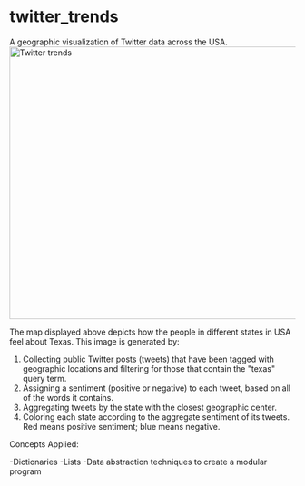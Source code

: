 # twitter_trends
A geographic visualization of Twitter data across the USA.
<img width="786" height="481" alt="Twitter trends" src="https://github.com/user-attachments/assets/9ad26ba3-c0ab-4188-8e50-aecdd75938ff" />

The map displayed above depicts how the people in different states in USA feel about Texas. This image is generated by:
1. Collecting public Twitter posts (tweets) that have been tagged with geographic locations and filtering for those that contain the "texas" query term.
2. Assigning a sentiment (positive or negative) to each tweet, based on all of the words it contains.
3. Aggregating tweets by the state with the closest geographic center.
4. Coloring each state according to the aggregate sentiment of its tweets. Red means positive sentiment; blue means negative.

Concepts Applied:

-Dictionaries
-Lists
-Data abstraction techniques to create a modular program

